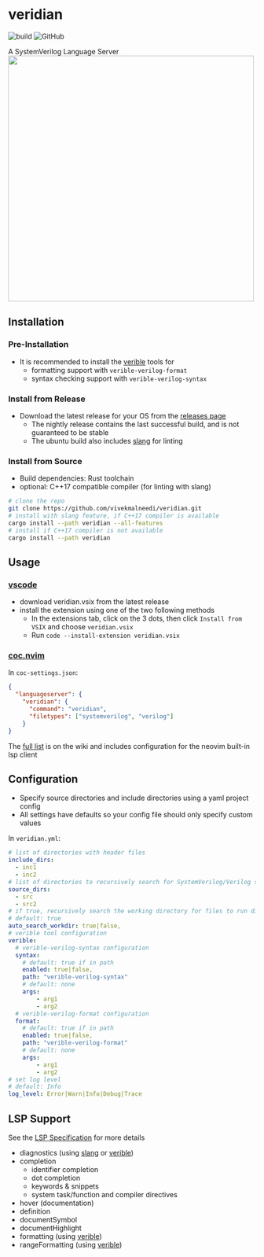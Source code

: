 # veridian

![build](https://github.com/vivekmalneedi/veridian/workflows/CI/badge.svg)
![GitHub](https://img.shields.io/github/license/vivekmalneedi/veridian)

A SystemVerilog Language Server\
<a href="https://asciinema.org/a/374859" target="_blank"><img src="https://asciinema.org/a/374859.svg" width="500"/></a>

## Installation

### Pre-Installation

- It is recommended to install the [verible](https://github.com/google/verible) tools for
  - formatting support with `verible-verilog-format`
  - syntax checking support with `verible-verilog-syntax`

### Install from Release

- Download the latest release for your OS from the [releases page](https://github.com/vivekmalneedi/veridian/releases)
  - The nightly release contains the last successful build, and is not guaranteed to be stable
  - The ubuntu build also includes [slang](https://github.com/MikePopoloski/slang) for linting

### Install from Source

- Build dependencies: Rust toolchain
- optional: C++17 compatible compiler (for linting with slang)

```bash
# clone the repo
git clone https://github.com/vivekmalneedi/veridian.git
# install with slang feature, if C++17 compiler is available
cargo install --path veridian --all-features
# install if C++17 compiler is not available
cargo install --path veridian
```

## Usage

### [vscode](https://github.com/vivekmalneedi/veridian/tree/master/extensions/vscode)
- download veridian.vsix from the latest release
- install the extension using one of the two following methods
  - In the extensions tab, click on the 3 dots, then click `Install from VSIX` and choose `veridian.vsix`
  - Run `code --install-extension veridian.vsix`

### [coc.nvim](https://github.com/neoclide/coc.nvim)

In `coc-settings.json`:

```json
{
  "languageserver": {
    "veridian": {
      "command": "veridian",
      "filetypes": ["systemverilog", "verilog"]
    }
}

```
The [full list](https://github.com/vivekmalneedi/veridian/wiki/Usage-Instructions-for-various-LSP-Clients) is on the wiki and includes configuration for the neovim built-in lsp client

## Configuration

- Specify source directories and include directories using a yaml project config
- All settings have defaults so your config file should only specify custom values

In `veridian.yml`:

```yaml
# list of directories with header files
include_dirs:
  - inc1
  - inc2
# list of directories to recursively search for SystemVerilog/Verilog sources
source_dirs:
  - src
  - src2
# if true, recursively search the working directory for files to run diagnostics on
# default: true
auto_search_workdir: true|false,
# verible tool configuration
verible:
  # verible-verilog-syntax configuration
  syntax:
    # default: true if in path
    enabled: true|false,
    path: "verible-verilog-syntax"
    # default: none
    args:
        - arg1
        - arg2
  # verible-verilog-format configuration
  format:
    # default: true if in path
    enabled: true|false,
    path: "verible-verilog-format"
    # default: none
    args:
        - arg1
        - arg2
# set log level
# default: Info
log_level: Error|Warn|Info|Debug|Trace
```

## LSP Support

See the [LSP Specification](https://microsoft.github.io/language-server-protocol/specifications/specification-current/) for more details

- diagnostics (using [slang](https://github.com/MikePopoloski/slang) or [verible](https://github.com/google/verible))
- completion
  - identifier completion
  - dot completion
  - keywords & snippets
  - system task/function and compiler directives
- hover (documentation)
- definition
- documentSymbol
- documentHighlight
- formatting (using [verible](https://github.com/google/verible))
- rangeFormatting (using [verible](https://github.com/google/verible))
